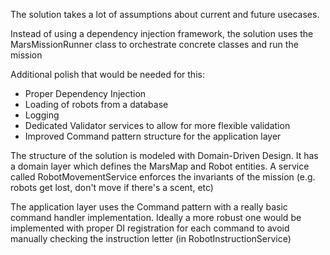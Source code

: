 The solution takes a lot of assumptions about current and future usecases.

Instead of using a dependency injection framework, the solution uses the MarsMissionRunner class to orchestrate concrete classes and run the mission

Additional polish that would be needed for this:

- Proper Dependency Injection
- Loading of robots from a database
- Logging
- Dedicated Validator services to allow for more flexible validation
- Improved Command pattern structure for the application layer

The structure of the solution is modeled with Domain-Driven Design. It has a domain layer 
which defines the MarsMap and Robot entities. A service called RobotMovementService enforces the invariants
of the mission (e.g. robots get lost, don't move if there's a scent, etc)

The application layer uses the Command pattern with a really basic command handler implementation.
Ideally a more robust one would be implemented with proper DI registration for each command to avoid
manually checking the instruction letter (in RobotInstructionService)